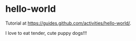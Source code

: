 # hello-world
Tutorial at https://guides.github.com/activities/hello-world/.

I love to eat tender, cute puppy dogs!!!


